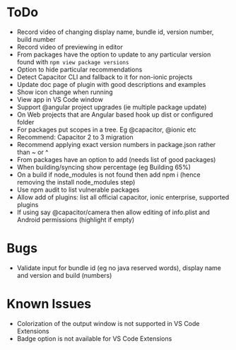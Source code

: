 # ToDo
- Record video of changing display name, bundle id, version number, build number
- Record video of previewing in editor
- From packages have the option to update to any particular version found with `npm view package versions`
- Option to hide particular recommendations
- Detect Capacitor CLI and fallback to it for non-ionic projects
- Update doc page of plugin with good descriptions and examples
- Show icon change when running
- View app in VS Code window
- Support @angular project upgrades (ie multiple package update)
- On Web projects that are Angular based hook up dist or configured folder
- For packages put scopes in a tree. Eg @capacitor, @ionic etc
- Recommend: Capacitor 2 to 3 migration
- Recommend applying exact version numbers in package.json rather than ~ or ^
- From packages have an option to add (needs list of good packages)
- When building/syncing show percentage (eg Building 65%)
- On a build if node_modules is not found then add npm i (hence removing the install node_modules step)
- Use npm audit to list vulnerable packages
- Allow add of plugins: list all official capacitor, ionic enterprise, supported plugins
- If using say @capacitor/camera then allow editing of info.plist and Android permissions (highlight if empty)

# Bugs
- Validate input for bundle id (eg no java reserved words), display name and version and build (numbers)

# Known Issues
- Colorization of the output window is not supported in VS Code Extensions
- Badge option is not available for VS Code Extensions
